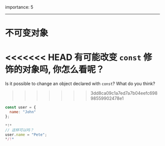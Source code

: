 importance: 5

---

# 不可变对象

<<<<<<< HEAD
有可能改变 `const` 修饰的对象吗, 你怎么看呢？
=======
Is it possible to change an object declared with `const`? What do you think?
>>>>>>> 3dd8ca09c1a7ed7a7b04eefc69898559902478e1

```js
const user = {
  name: "John"
};

*!*
// 这样可以吗？
user.name = "Pete";
*/!*
```
